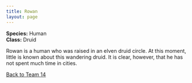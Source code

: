 ```yaml
---
title: Rowan
layout: page
---
```


**Species:** Human  
**Class:** Druid  

Rowan is a human who was raised in an elven druid circle. At this moment, little is known about this wandering druid. It is clear, however, that he has not spent much time in cities.

[Back to Team 14](/team_14)

